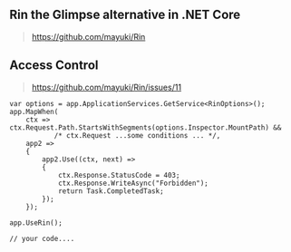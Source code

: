## Rin the Glimpse alternative in .NET Core

> https://github.com/mayuki/Rin

## Access Control

> https://github.com/mayuki/Rin/issues/11

```
var options = app.ApplicationServices.GetService<RinOptions>();
app.MapWhen(
    ctx => ctx.Request.Path.StartsWithSegments(options.Inspector.MountPath) &&
           /* ctx.Request ...some conditions ... */,
    app2 =>
    {
        app2.Use((ctx, next) =>
        {
            ctx.Response.StatusCode = 403;
            ctx.Response.WriteAsync("Forbidden");
            return Task.CompletedTask;
        });
    });

app.UseRin();

// your code....
```
